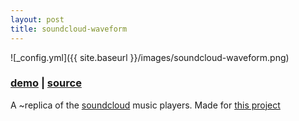 ```yaml
---
layout: post
title: soundcloud-waveform
---
```


![_config.yml]({{ site.baseurl }}/images/soundcloud-waveform.png)

### [demo](http://olivierrr.github.io/soundcloud-waveform/example/) | [source](https://github.com/olivierrr/procedural-tilemap-renderer)


A ~replica of the [soundcloud](http://soundcloud.com) music players. Made for [this project](https://github.com/hedgerh/Soundcloud-Enhancement-Suite)